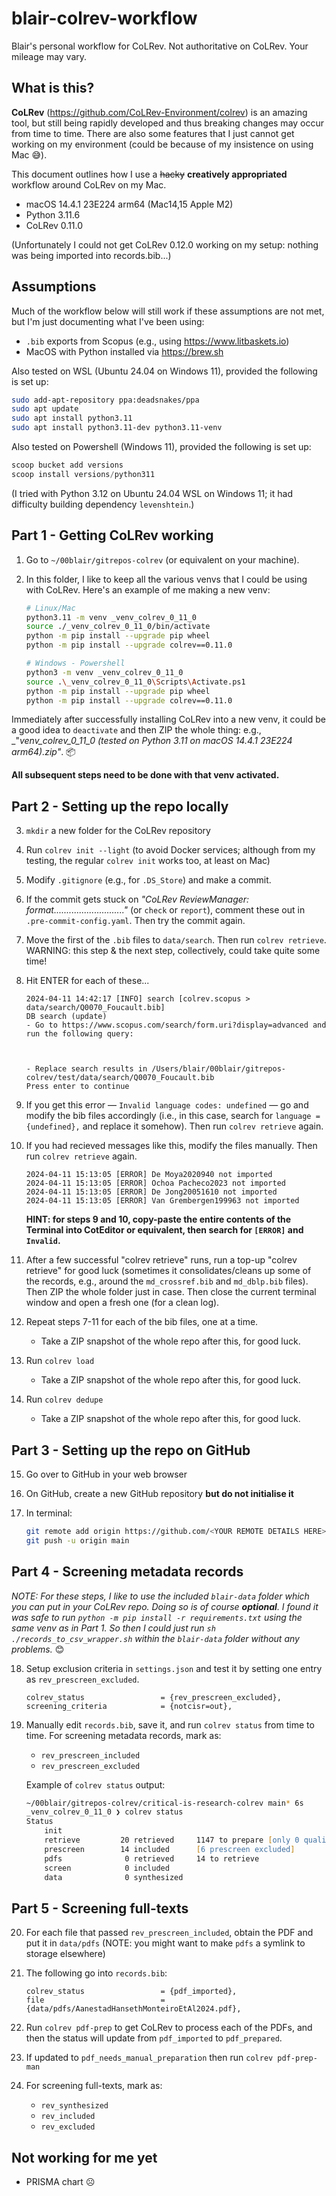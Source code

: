 # blair-colrev-workflow
Blair's personal workflow for CoLRev. Not authoritative on CoLRev. Your mileage may vary.

## What is this?

**CoLRev** (https://github.com/CoLRev-Environment/colrev) is an amazing tool, but still being rapidly developed and thus breaking changes may occur from time to time. There are also some features that I just cannot get working on my environment (could be because of my insistence on using Mac 😅).

This document outlines how I use a ~~hacky~~ **creatively appropriated** workflow around CoLRev on my Mac.

- macOS 14.4.1 23E224 arm64 (Mac14,15 Apple M2)
- Python 3.11.6
- CoLRev 0.11.0

(Unfortunately I could not get CoLRev 0.12.0 working on my setup: nothing was being imported into records.bib...)

## Assumptions

Much of the workflow below will still work if these assumptions are not met, but I'm just documenting what I've been using:

- `.bib` exports from Scopus (e.g., using https://www.litbaskets.io)
- MacOS with Python installed via https://brew.sh

Also tested on WSL (Ubuntu 24.04 on Windows 11), provided the following is set up:

```bash
sudo add-apt-repository ppa:deadsnakes/ppa
sudo apt update
sudo apt install python3.11
sudo apt install python3.11-dev python3.11-venv
```

Also tested on Powershell (Windows 11), provided the following is set up:

```powershell
scoop bucket add versions
scoop install versions/python311
```

(I tried with Python 3.12 on Ubuntu 24.04 WSL on Windows 11; it had difficulty building dependency `levenshtein`.)

## Part 1 - Getting CoLRev working


1. Go to `~/00blair/gitrepos-colrev` (or equivalent on your machine).

2. In this folder, I like to keep all the various venvs that I could be using with CoLRev. Here's an example of me making a new venv:
	```sh
	# Linux/Mac
	python3.11 -m venv _venv_colrev_0_11_0
	source ./_venv_colrev_0_11_0/bin/activate
	python -m pip install --upgrade pip wheel
	python -m pip install --upgrade colrev==0.11.0
	
	# Windows - Powershell
	python3 -m venv _venv_colrev_0_11_0
	source .\_venv_colrev_0_11_0\Scripts\Activate.ps1
	python -m pip install --upgrade pip wheel
	python -m pip install --upgrade colrev==0.11.0
	```

Immediately after successfully installing CoLRev into a new venv, it could be a good idea to `deactivate` and then ZIP the whole thing: e.g., _"_venv_colrev_0_11_0 (tested on Python 3.11 on macOS 14.4.1 23E224 arm64).zip"_. 📦
	
**All subsequent steps need to be done with that venv activated.**

## Part 2 - Setting up the repo locally

3. `mkdir` a new folder for the CoLRev repository

4. Run `colrev init --light` (to avoid Docker services; although from my testing, the regular `colrev init` works too, at least on Mac)

5. Modify `.gitignore` (e.g., for `.DS_Store`) and make a commit.

6. If the commit gets stuck on _"CoLRev ReviewManager: format............................"_ (or `check` or `report`), comment these out in `.pre-commit-config.yaml`. Then try the commit again.

7. Move the first of the `.bib` files to `data/search`. Then run `colrev retrieve`. WARNING: this step & the next step, collectively, could take quite some time!


8. Hit ENTER for each of these...

	```
	2024-04-11 14:42:17 [INFO] search [colrev.scopus > data/search/Q0070_Foucault.bib]
	DB search (update)
	- Go to https://www.scopus.com/search/form.uri?display=advanced and run the following query:
	
	
	
	- Replace search results in /Users/blair/00blair/gitrepos-colrev/test/data/search/Q0070_Foucault.bib
	Press enter to continue
	```

9. If you get this error — `Invalid language codes: undefined` — go and modify the bib files accordingly (i.e., in this case, search for `language = {undefined},` and replace it somehow). Then run `colrev retrieve` again.

10. If you had recieved messages like this, modify the files manually. Then run `colrev retrieve` again.

	```
	2024-04-11 15:13:05 [ERROR] De Moya2020940 not imported
	2024-04-11 15:13:05 [ERROR] Ochoa Pacheco2023 not imported
	2024-04-11 15:13:05 [ERROR] De Jong20051610 not imported
	2024-04-11 15:13:05 [ERROR] Van Grembergen199963 not imported
	```

	**HINT: for steps 9 and 10, copy-paste the entire contents of the Terminal into CotEditor or equivalent, then search for `[ERROR]` and `Invalid`.**

11. After a few successful "colrev retrieve" runs, run a top-up "colrev retrieve" for good luck (sometimes it consolidates/cleans up some of the records, e.g., around the `md_crossref.bib` and `md_dblp.bib` files). Then ZIP the whole folder just in case. Then close the current terminal window and open a fresh one (for a clean log).

12. Repeat steps 7-11 for each of the bib files, one at a time.
	- Take a ZIP snapshot of the whole repo after this, for good luck.

13. Run `colrev load`
	- Take a ZIP snapshot of the whole repo after this, for good luck.

14. Run `colrev dedupe`
	- Take a ZIP snapshot of the whole repo after this, for good luck.

## Part 3 - Setting up the repo on GitHub

15. Go over to GitHub in your web browser

16. On GitHub, create a new GitHub repository **but do not initialise it**

17. In terminal:

	```zsh
	git remote add origin https://github.com/<YOUR REMOTE DETAILS HERE>
	git push -u origin main
	```


## Part 4 - Screening metadata records

_NOTE: For these steps, I like to use the included `blair-data` folder which you can put in your CoLRev repo. Doing so is of course **optional**. I found it was safe to run `python -m pip install -r requirements.txt` using the same venv as in Part 1. So then I could just run `sh ./records_to_csv_wrapper.sh` within the `blair-data` folder without any problems._ 😊

18. Setup exclusion criteria in `settings.json` and test it by setting one entry as `rev_prescreen_excluded`.

	```
	colrev_status                 = {rev_prescreen_excluded},
	screening_criteria            = {notcisr=out},
	```


19. Manually edit `records.bib`, save it, and run `colrev status` from time to time. For screening metadata records, mark as:
	- `rev_prescreen_included`
	- `rev_prescreen_excluded`
	

	Example of `colrev status` output:
	
	```zsh
	~/00blair/gitrepos-colrev/critical-is-research-colrev main* 6s
	_venv_colrev_0_11_0 ❯ colrev status
	Status
		init
		retrieve         20 retrieved     1147 to prepare [only 0 quality-curated]
		prescreen        14 included      [6 prescreen excluded]
		pdfs              0 retrieved     14 to retrieve
		screen            0 included
		data              0 synthesized
	```


## Part 5 - Screening full-texts

20. For each file that passed `rev_prescreen_included`, obtain the PDF and put it in `data/pdfs` (NOTE: you might want to make `pdfs` a symlink to storage elsewhere)

21. The following go into `records.bib`:

	```
	colrev_status                 = {pdf_imported},
	file                          = {data/pdfs/AanestadHansethMonteiroEtAl2024.pdf},
	```

22. Run `colrev pdf-prep` to get CoLRev to process each of the PDFs, and then the status will update from `pdf_imported` to `pdf_prepared`.

23. If updated to `pdf_needs_manual_preparation` then run `colrev pdf-prep-man`

24. For screening full-texts, mark as:
	- `rev_synthesized`
	- `rev_included`
	- `rev_excluded`

## Not working for me yet

- PRISMA chart ☹️

